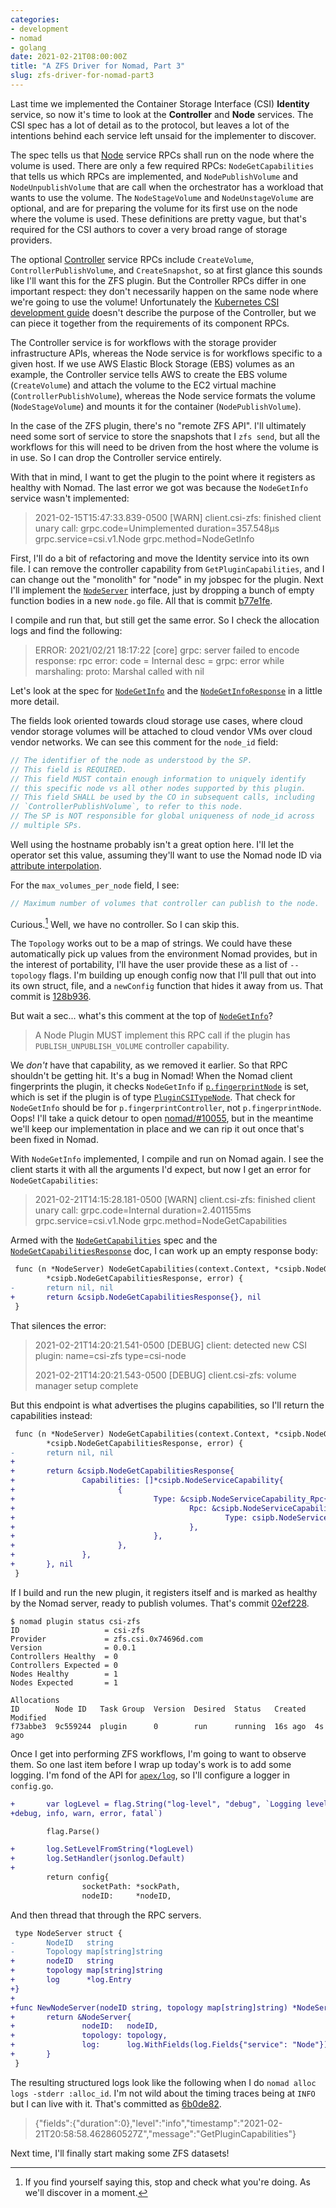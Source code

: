 ```yaml
---
categories:
- development
- nomad
- golang
date: 2021-02-21T08:00:00Z
title: "A ZFS Driver for Nomad, Part 3"
slug: zfs-driver-for-nomad-part3
---
```


Last time we implemented the Container Storage Interface (CSI)
**Identity** service, so now it's time to look at the **Controller** and
**Node** services. The CSI spec has a lot of detail as to the
protocol, but leaves a lot of the intentions behind each service left
unsaid for the implementer to discover.

The spec tells us that
[Node](https://github.com/container-storage-interface/spec/blob/master/spec.md#node-service-rpc)
service RPCs shall run on the node where the volume is used. There are
only a few required RPCs: `NodeGetCapabilities` that tells us which
RPCs are implemented, and `NodePublishVolume` and
`NodeUnpublishVolume` that are call when the orchestrator has a
workload that wants to use the volume. The `NodeStageVolume` and
`NodeUnstageVolume` are optional, and are for preparing the volume for
its first use on the node where the volume is used. These definitions
are pretty vague, but that's required for the CSI authors to cover a
very broad range of storage providers.

The optional
[Controller](https://github.com/container-storage-interface/spec/blob/master/spec.md#controller-service-rpc)
service RPCs include `CreateVolume`, `ControllerPublishVolume`, and
`CreateSnapshot`, so at first glance this sounds like I'll want this
for the ZFS plugin. But the Controller RPCs differ in one important
respect: they don't necessarily happen on the same node where we're
going to use the volume! Unfortunately the [Kubernetes CSI development
guide](https://kubernetes-csi.github.io/docs/developing.html) doesn't
describe the purpose of the Controller, but we can piece it together
from the requirements of its component RPCs.

The Controller service is for workflows with the storage provider
infrastructure APIs, whereas the Node service is for workflows
specific to a given host. If we use AWS Elastic Block Storage (EBS)
volumes as an example, the Controller service tells AWS to create the
EBS volume (`CreateVolume`) and attach the volume to the EC2 virtual
machine (`ControllerPublishVolume`), whereas the Node service formats
the volume (`NodeStageVolume`) and mounts it for the container
(`NodePublishVolume`).

In the case of the ZFS plugin, there's no "remote ZFS API". I'll
ultimately need some sort of service to store the snapshots that I
`zfs send`, but all the workflows for this will need to be driven from
the host where the volume is in use. So I can drop the Controller
service entirely.

With that in mind, I want to get the plugin to the point where it
registers as healthy with Nomad. The last error we got was because
the `NodeGetInfo` service wasn't implemented:

> 2021-02-15T15:47:33.839-0500 [WARN] client.csi-zfs: finished client
> unary call: grpc.code=Unimplemented duration=357.548µs
> grpc.service=csi.v1.Node grpc.method=NodeGetInfo

First, I'll do a bit of refactoring and move the Identity service into
its own file. I can remove the controller capability from
`GetPluginCapabilities`, and I can change out the "monolith" for
"node" in my jobspec for the plugin. Next I'll implement the
[`NodeServer`](https://pkg.go.dev/github.com/container-storage-interface/spec@v1.3.0/lib/go/csi#NodeServer)
interface, just by dropping a bunch of empty function bodies in a new
`node.go` file. All that is commit
[b77e1fe](https://github.com/tgross/zfs-csi-driver/commit/b77e1fe20cb5e58411bcc09a28d87a81815a4aee).

I compile and run that, but still get the same error. So I check the
allocation logs and find the following:

> ERROR: 2021/02/21 18:17:22 [core] grpc: server failed to encode
> response: rpc error: code = Internal desc = grpc: error while
> marshaling: proto: Marshal called with nil

Let's look at the spec for
[`NodeGetInfo`](https://github.com/container-storage-interface/spec/blob/master/spec.md#nodegetinfo)
and the
[`NodeGetInfoResponse`](https://pkg.go.dev/github.com/container-storage-interface/spec@v1.3.0/lib/go/csi#NodeGetInfoResponse)
in a little more detail.

The fields look oriented towards cloud storage use cases, where cloud
vendor storage volumes will be attached to cloud vendor VMs over cloud
vendor networks. We can see this comment for the `node_id` field:

```go
// The identifier of the node as understood by the SP.
// This field is REQUIRED.
// This field MUST contain enough information to uniquely identify
// this specific node vs all other nodes supported by this plugin.
// This field SHALL be used by the CO in subsequent calls, including
// `ControllerPublishVolume`, to refer to this node.
// The SP is NOT responsible for global uniqueness of node_id across
// multiple SPs.
```

Well using the hostname probably isn't a great option here. I'll let
the operator set this value, assuming they'll want to use the Nomad
node ID via [attribute
interpolation](https://www.nomadproject.io/docs/runtime/interpolation).

For the `max_volumes_per_node` field, I see:

```go
// Maximum number of volumes that controller can publish to the node.
```

Curious.[^1] Well, we have no controller. So I can skip this.

The `Topology` works out to be a map of strings. We could have these
automatically pick up values from the environment Nomad provides, but
in the interest of portability, I'll have the user provide these as a
list of `--topology` flags. I'm building up enough config now that
I'll pull that out into its own struct, file, and a `newConfig`
function that hides it away from us. That commit is
[128b936](https://github.com/tgross/zfs-csi-driver/commit/128b9365a53725be346dd84cd28bae79e82fc7ec).

But wait a sec... what's this comment at the top of [`NodeGetInfo`](https://github.com/container-storage-interface/spec/blob/master/spec.md#nodegetinfo)?

> A Node Plugin MUST implement this RPC call if the plugin has
> `PUBLISH_UNPUBLISH_VOLUME` controller capability.

We _don't_ have that capability, as we removed it earlier. So that RPC
shouldn't be getting hit. It's a bug in Nomad! When the Nomad client
fingerprints the plugin, it checks `NodeGetInfo` if
[`p.fingerprintNode`](https://github.com/hashicorp/nomad/blob/v1.0.3/client/pluginmanager/csimanager/fingerprint.go#L110-L111)
is set, which is set if the plugin is of type
[`PluginCSITypeNode`](https://github.com/hashicorp/nomad/blob/v1.0.3/client/pluginmanager/csimanager/instance.go#L58). That
check for `NodeGetInfo` should be for `p.fingerprintController`, not
`p.fingerprintNode`. Oops! I'll take a quick detour to open
[nomad/#10055](https://github.com/hashicorp/nomad/issues/10055), but
in the meantime we'll keep our implementation in place and we can rip
it out once that's been fixed in Nomad.

With `NodeGetInfo` implemented, I compile and run on Nomad again. I
see the client starts it with all the arguments I'd expect, but now I
get an error for `NodeGetCapabilities`:

> 2021-02-21T14:15:28.181-0500 [WARN] client.csi-zfs: finished client
> unary call: grpc.code=Internal duration=2.401155ms
> grpc.service=csi.v1.Node grpc.method=NodeGetCapabilities

Armed with the
[`NodeGetCapabilities`](https://github.com/container-storage-interface/spec/blob/master/spec.md#nodegetcapabilities)
spec and the
[`NodeGetCapabilitiesResponse`](https://pkg.go.dev/github.com/container-storage-interface/spec@v1.3.0/lib/go/csi#NodeGetCapabilitiesResponse)
doc, I can work up an empty response body:

```diff
 func (n *NodeServer) NodeGetCapabilities(context.Context, *csipb.NodeGetCapabilitiesRequest) (
        *csipb.NodeGetCapabilitiesResponse, error) {
-       return nil, nil
+       return &csipb.NodeGetCapabilitiesResponse{}, nil
 }
```

That silences the error:

> 2021-02-21T14:20:21.541-0500 [DEBUG] client: detected new CSI plugin: name=csi-zfs type=csi-node
>
> 2021-02-21T14:20:21.543-0500 [DEBUG] client.csi-zfs: volume manager setup complete


But this endpoint is what advertises the plugins capabilities, so I'll
return the capabilities instead:

```diff
 func (n *NodeServer) NodeGetCapabilities(context.Context, *csipb.NodeGetCapabilitiesRequest) (
        *csipb.NodeGetCapabilitiesResponse, error) {
-       return nil, nil
+
+       return &csipb.NodeGetCapabilitiesResponse{
+               Capabilities: []*csipb.NodeServiceCapability{
+                       {
+                               Type: &csipb.NodeServiceCapability_Rpc{
+                                       Rpc: &csipb.NodeServiceCapability_RPC{
+                                               Type: csipb.NodeServiceCapability_RPC_STAGE_UNSTAGE_VOLUME,
+                                       },
+                               },
+                       },
+               },
+       }, nil
 }
```

If I build and run the new plugin, it registers itself and is marked
as healthy by the Nomad server, ready to publish volumes. That's
commit
[02ef228](https://github.com/tgross/zfs-csi-driver/commit/02ef228886042f3f524d2a8429829b15bd94f53e).


```text
$ nomad plugin status csi-zfs
ID                   = csi-zfs
Provider             = zfs.csi.0x74696d.com
Version              = 0.0.1
Controllers Healthy  = 0
Controllers Expected = 0
Nodes Healthy        = 1
Nodes Expected       = 1

Allocations
ID        Node ID   Task Group  Version  Desired  Status   Created  Modified
f73abbe3  9c559244  plugin      0        run      running  16s ago  4s ago
```

Once I get into performing ZFS workflows, I'm going to want to observe
them. So one last item before I wrap up today's work is to add some
logging. I'm fond of the API for
[`apex/log`](https://pkg.go.dev/github.com/apex/log), so I'll configure a
logger in `config.go`.

```diff
+       var logLevel = flag.String("log-level", "debug", `Logging level. One of:
+debug, info, warn, error, fatal`)

        flag.Parse()

+       log.SetLevelFromString(*logLevel)
+       log.SetHandler(jsonlog.Default)
+
        return config{
                socketPath: *sockPath,
                nodeID:     *nodeID,
```

And then thread that through the RPC servers.


```diff
 type NodeServer struct {
-       NodeID   string
-       Topology map[string]string
+       nodeID   string
+       topology map[string]string
+       log      *log.Entry
+}
+
+func NewNodeServer(nodeID string, topology map[string]string) *NodeServer {
+       return &NodeServer{
+               nodeID:   nodeID,
+               topology: topology,
+               log:      log.WithFields(log.Fields{"service": "Node"}),
+       }
 }
```

The resulting structured logs look like the following when I do `nomad
alloc logs -stderr :alloc_id`. I'm not wild about the timing traces
being at `INFO` but I can live with it. That's committed as
[6b0de82](https://github.com/tgross/zfs-csi-driver/commit/6b0de82c0dde3ded8b310b97b3bb5ca7267fc3b3).

> {"fields":{"duration":0},"level":"info","timestamp":"2021-02-21T20:58:58.462860527Z","message":"GetPluginCapabilities"}

Next time, I'll finally start making some ZFS datasets!

[^1]: If you find yourself saying this, stop and check what you're
    doing. As we'll discover in a moment.
